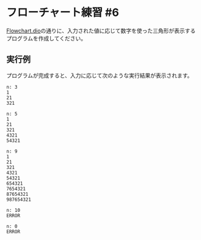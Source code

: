 # フローチャート練習 #6
[Flowchart.dio](./Flowchart.dio)の通りに、入力された値に応じて数字を使った三角形が表示するプログラムを作成してください。

## 実行例
プログラムが完成すると、入力に応じて次のような実行結果が表示されます。

```
n: 3
1
21
321
```

```
n: 5
1
21
321
4321
54321
```

```
n: 9
1
21
321
4321
54321
654321
7654321
87654321
987654321
```

```
n: 10
ERROR
```

```
n: 0
ERROR
```

